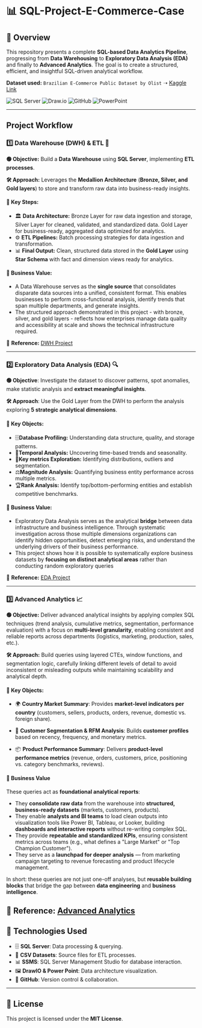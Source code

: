 # 📊 SQL-Project-E-Commerce-Case

## 📝 **Overview**

This repository presents a complete **SQL-based Data Analytics Pipeline**, progressing from **Data Warehousing** to **Exploratory Data Analysis (EDA)** and finally to **Advanced Analytics**. The goal is to create a structured, efficient, and insightful SQL-driven analytical workflow.

**Dataset used:** `Brazilian E-Commerce Public Dataset by Olist` ➝ [Kaggle Link](https://www.kaggle.com/datasets/olistbr/brazilian-ecommerce)

![SQL Server](https://img.shields.io/badge/Microsoft_SQL_Server-CC2927?style=for-the-badge&logo=microsoft-sql-server&logoColor=white)
![Draw.io](https://img.shields.io/badge/Draw.io-FF9900?style=for-the-badge&logo=diagramsdotnet&logoColor=white)
![GitHub](https://img.shields.io/badge/GitHub-181717?style=for-the-badge&logo=github&logoColor=white)
![PowerPoint](https://img.shields.io/badge/PowerPoint-B7472A?style=for-the-badge&logo=microsoftpowerpoint&logoColor=white)

---

## **Project Workflow**

### 1️⃣ **Data Warehouse (DWH) & ETL** 📂

**🟢 Objective:** Build a **Data Warehouse** using **SQL Server**, implementing **ETL processes**.

**🛠 Approach:** Leverages the **Medallion Architecture** (**Bronze, Silver, and Gold layers**) to store and transform raw data into business-ready insights.

#### 📌 **Key Steps:**
- 🏛 **Data Architecture:** Bronze Layer for raw data ingestion and storage, Silver Layer for cleaned, validated, and standardized data. Gold Layer for business-ready, aggregated data optimized for analytics.
- ⚙ **ETL Pipelines:** Batch processing strategies for data ingestion and transformation.
- 📊 **Final Output:** Clean, structured data stored in the **Gold Layer** using **Star Schema** with fact and dimension views ready for analytics.

#### **💼 Business Value:**
- A Data Warehouse serves as the **single source**  that consolidates disparate data sources into a unified, consistent format. This enables businesses to perform cross-functional analysis, identify trends that span multiple departments, and generate insights.
- The structured approach demonstrated in this project - with bronze, silver, and gold layers - reflects how enterprises manage data quality and accessibility at scale and shows the technical infrastructure required.

🔗 **Reference:**   [DWH Project](https://github.com/StefanoN98/SQL-Project-E-Commerce-Case/tree/bd9bb231a220b417fb088afec177e58012c02b1a/01.%20DATA%20WAREHOUSE%20PROJECT)

---

### 2️⃣ **Exploratory Data Analysis (EDA)** 🔍

**🟢 Objective**: Investigate the dataset to discover patterns, spot anomalies, make statistic analysis and **extract meaningful insights**.

**🛠 Approach**: Use the Gold Layer from the DWH to perform the analysis exploring **5 strategic analytical dimensions**.

#### 📌 **Key Objects:**
- 🗄️**Database Profiling:** Understanding data structure, quality, and storage patterns.
- 📆**Temporal Analysis:** Uncovering time-based trends and seasonality.
- 🔢**Key metrics Exploration:** Identifying distributions, outliers and segmentation.
- ⚖️**Magnitude Analysis:** Quantifying business entity performance across multiple metrics.
- 🏆**Rank Analysis:** Identify top/bottom-performing entities and establish competitive benchmarks.

#### **💼 Business Value:**
- Exploratory Data Analysis serves as the analytical **bridge** between data infrastructure and business intelligence. Through systematic investigation across those multiple dimensions organizations can identify hidden opportunities, detect emerging risks, and understand the underlying drivers of their business performance.
- This project shows how it is possible to systematically explore business datasets by **focusing on distinct analytical areas** rather than conducting random exploratory queries

🔗 **Reference:** [EDA Project](https://github.com/StefanoN98/SQL-Projects/tree/aeb630b85d62458d96b5fb171dea25894c6885e5/02.%20EDA%20PROJECT)

---

### 3️⃣ **Advanced Analytics** 📈

**🟢 Objective:** Deliver advanced analytical insights by applying complex SQL techniques (trend analysis, cumulative metrics, segmentation, performance evaluation) with a focus on **multi-level granularity**, enabling consistent and reliable reports across departments (logistics, marketing, production, sales, etc.).  

**🛠 Approach:** Build queries using layered CTEs, window functions, and segmentation logic, carefully linking different levels of detail to avoid inconsistent or misleading outputs while maintaining scalability and analytical depth.  

#### 📌 **Key Objects:**

- 🌍 **Country Market Summary**: Provides **market-level indicators per country** (customers, sellers, products, orders, revenue, domestic vs. foreign share).  

- 👥 **Customer Segmentation & RFM Analysis**: Builds **customer profiles** based on recency, frequency, and monetary metrics. 

- 📦 **Product Performance Summary**: Delivers **product-level performance metrics** (revenue, orders, customers, price, positioning vs. category benchmarks, reviews).  


#### **💼 Business Value**

These queries act as **foundational analytical reports**:  

- They **consolidate raw data** from the warehouse into **structured, business-ready datasets** (markets, customers, products).  
- They enable **analysts and BI teams** to load clean outputs into visualization tools like Power BI, Tableau, or Looker, building **dashboards and interactive reports** without re-writing complex SQL.  
- They provide **repeatable and standardized KPIs**, ensuring consistent metrics across teams (e.g., what defines a "Large Market" or "Top Champion Customer").  
- They serve as a **launchpad for deeper analysis** — from marketing campaign targeting to revenue forecasting and product lifecycle management.  

In short: these queries are not just one-off analyses, but **reusable building blocks** that bridge the gap between **data engineering** and **business intelligence**.  

🔗 **Reference:**   [Advanced Analytics](hhttps://github.com/StefanoN98/SQL-Projects/tree/d5a828cd84053b76ca1f3d3414c6017ef3045988/03.%20ADVANCED%20ANALYTICS)
---

## 🔧 **Technologies Used**

- 🗄 **SQL Server**: Data processing & querying.
- 📂 **CSV Datasets**: Source files for ETL processes.
- 📊 **SSMS**: SQL Server Management Studio for database interaction.
- 🖼 **DrawIO & Power Point**: Data architecture visualization.
- 🐙 **GitHub**: Version control & collaboration.

---

## 📜 **License**

This project is licensed under the **MIT License**.
